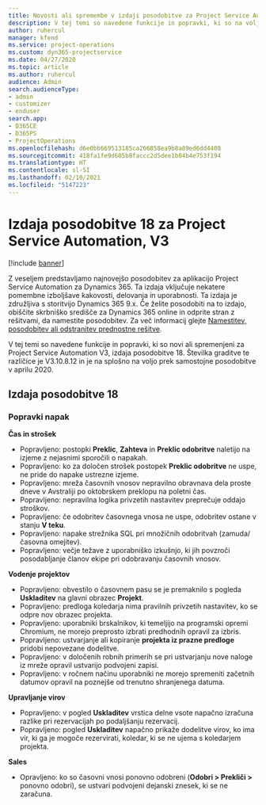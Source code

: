 ```yaml
---
title: Novosti ali spremembe v izdaji posodobitve za Project Service Automation 18, V3
description: V tej temi so navedene funkcije in popravki, ki so na voljo za Project Service Automation V3, izdaja posodobitve 18.
author: ruhercul
manager: kfend
ms.service: project-operations
ms.custom: dyn365-projectservice
ms.date: 04/27/2020
ms.topic: article
ms.author: ruhercul
audience: Admin
search.audienceType:
- admin
- customizer
- enduser
search.app:
- D365CE
- D365PS
- ProjectOperations
ms.openlocfilehash: d6e0bb669513185ca266858ea9b8a89ed6dd4408
ms.sourcegitcommit: 418fa1fe9d605b8faccc2d5dee1b04b4e753f194
ms.translationtype: HT
ms.contentlocale: sl-SI
ms.lasthandoff: 02/10/2021
ms.locfileid: "5147223"
---
```

# <a name="project-service-automation-update-release-18-v3"></a>Izdaja posodobitve 18 za Project Service Automation, V3

[!include [banner](../includes/psa-now-project-operations.md)]

Z veseljem predstavljamo najnovejšo posodobitev za aplikacijo Project Service Automation za Dynamics 365. Ta izdaja vključuje nekatere pomembne izboljšave kakovosti, delovanja in uporabnosti. Ta izdaja je združljiva s storitvijo Dynamics 365 9.x. Če želite posodobiti na to izdajo, obiščite skrbniško središče za Dynamics 365 online in odprite stran z rešitvami, da namestite posodobitev. Za več informacij glejte [Namestitev, posodobitev ali odstranitev prednostne rešitve](https://docs.microsoft.com/power-platform/admin/install-remove-preferred-solution).

V tej temi so navedene funkcije in popravki, ki so novi ali spremenjeni za Project Service Automation V3, izdaja posodobitve 18. Številka graditve te različice je V3.10.8.12 in je na splošno na voljo prek samostojne posodobitve v aprilu 2020.

## <a name="update-release-18"></a>Izdaja posodobitve 18

### <a name="bug-fixes"></a>Popravki napak

**Čas in strošek**

- Popravljeno: postopki **Preklic**, **Zahteva** in **Preklic odobritve** naletijo na izjeme z nejasnimi sporočili o napakah.
- Popravljeno: ko za določen strošek postopek **Preklic odobritve** ne uspe, ne pride do napake ustrezne izjeme.
- Popravljeno: mreža časovnih vnosov nepravilno obravnava dela proste dneve v Avstraliji po oktobrskem preklopu na poletni čas.
- Popravljeno: nepravilna logika privzetih nastavitev preprečuje oddajo stroškov.
- Popravljeno: če odobritev časovnega vnosa ne uspe, odobritev ostane v stanju **V teku**.
- Popravljeno: napake strežnika SQL pri množičnih odobritvah (zamuda/časovna omejitev).
- Popravljeno: večje težave z uporabniško izkušnjo, ki jih povzroči posodabljanje članov ekipe pri odobravanju časovnih vnosov.

**Vodenje projektov**

- Popravljeno: obvestilo o časovnem pasu se je premaknilo s pogleda **Uskladitev** na glavni obrazec **Projekt**.
- Popravljeno: predloga koledarja nima pravilnih privzetih nastavitev, ko se odpre nov obrazec projekta.
- Popravljeno: uporabniki brskalnikov, ki temeljijo na programski opremi Chromium, ne morejo preprosto izbrati predhodnih opravil za izbris.
- Popravljeno: ustvarjanje ali kopiranje **projekta iz prazne predloge** pridobi nepovezane dodelitve.
- Popravljeno: v določenih robnih primerih se pri ustvarjanju nove naloge iz mreže opravil ustvarijo podvojeni zapisi.
- Popravljeno: v ročnem načinu uporabniki ne morejo spremeniti začetnih datumov opravil na poznejše od trenutno shranjenega datuma.

**Upravljanje virov**

- Popravljeno: v pogled **Uskladitev** vrstica delne vsote napačno izračuna razlike pri rezervacijah po podaljšanju rezervacij.
- Popravljeno: pogled **Uskladitev** napačno prikaže dodelitve virov, ko ima vir, ki ga je mogoče rezervirati, koledar, ki se ne ujema s koledarjem projekta.

**Sales**

- Opravljeno: ko so časovni vnosi ponovno odobreni (**Odobri > Prekliči >** ponovno odobri), se ustvari podvojeni dejanski znesek, ki se ne zaračuna.
